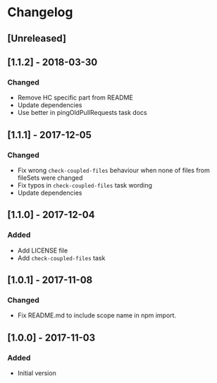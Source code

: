 # Changelog

## [Unreleased]

## [1.1.2] - 2018-03-30
### Changed
- Remove HC specific part from README
- Update dependencies
- Use better in pingOldPullRequests task docs

## [1.1.1] - 2017-12-05
### Changed
- Fix wrong `check-coupled-files` behaviour when none of files from fileSets were changed
- Fix typos in `check-coupled-files` task wording
- Update dependencies

## [1.1.0] - 2017-12-04
### Added
- Add LICENSE file
- Add `check-coupled-files` task

## [1.0.1] - 2017-11-08
### Changed
- Fix README.md to include scope name in npm import.

## [1.0.0] - 2017-11-03
### Added
- Initial version
